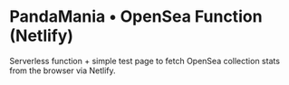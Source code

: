 # PandaMania • OpenSea Function (Netlify)

Serverless function + simple test page to fetch OpenSea collection stats from the browser via Netlify.

